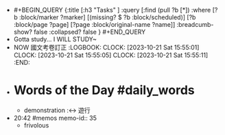 - #+BEGIN_QUERY
  {:title [:h3 "Tasks" ]
  :query [:find (pull ?b [*])
  :where
    [?b :block/marker ?marker]
    [(missing? $ ?b :block/scheduled)]
    [?b :block/page ?page]
    [?page :block/original-name ?name]]
  :breadcumb-show? false
  :collapsed? false
  }
  #+END_QUERY
- Gotta study... I WILL STUDY~
- NOW 國文考卷訂正
  :LOGBOOK:
  CLOCK: [2023-10-21 Sat 15:55:01]
  CLOCK: [2023-10-21 Sat 15:55:05]
  CLOCK: [2023-10-21 Sat 15:55:11]
  :END:
- # Words of the Day #daily_words
	- demonstration :<-> 遊行
- 20:42 #memos
  memo-id:: 35
	- frivolous